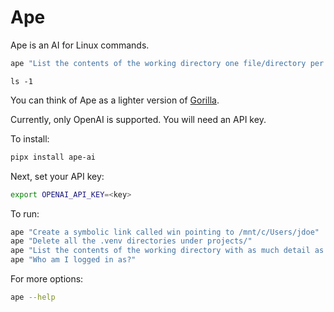 # Ape

Ape is an AI for Linux commands.

```sh
ape "List the contents of the working directory one file/directory per line"
```

```text
ls -1
```

You can think of Ape as a lighter version of [Gorilla](https://github.com/gorilla-llm).

Currently, only OpenAI is supported. You will need an API key.

To install:

```bash
pipx install ape-ai
```

Next, set your API key:

```bash
export OPENAI_API_KEY=<key>
```

To run:

```bash
ape "Create a symbolic link called win pointing to /mnt/c/Users/jdoe"
ape "Delete all the .venv directories under projects/"
ape "List the contents of the working directory with as much detail as possible"
ape "Who am I logged in as?"
```

For more options:

```bash
ape --help
```
